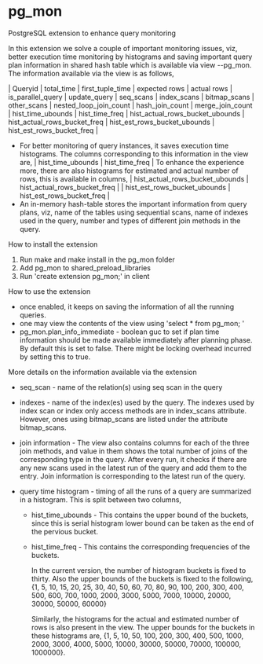 # pg_mon

PostgreSQL extension to enhance query monitoring

In this extension we solve a couple of important monitoring issues, viz, better
execution time monitoring by histograms and saving important query plan
information in shared hash table which is available via view --pg_mon. The
information available via the view is as follows,

|  Queryid | total_time | first_tuple_time | expected rows | actual rows
| is_parallel_query | update_query | seq_scans | index_scans | bitmap_scans
| other_scans | nested_loop_join_count | hash_join_count | merge_join_count
| hist_time_ubounds | hist_time_freq |  hist_actual_rows_bucket_ubounds
| hist_actual_rows_bucket_freq |  hist_est_rows_bucket_ubounds
| hist_est_rows_bucket_freq |

- For better monitoring of query instances, it saves execution time
   histograms. The columns corresponding to this information in the view are,
   | hist_time_ubounds | hist_time_freq |
   To enhance the experience more, there are also histograms for
   estimated and actual number of rows, this is available in  columns,
   | hist_actual_rows_bucket_ubounds | hist_actual_rows_bucket_freq |
   | hist_est_rows_bucket_ubounds | hist_est_rows_bucket_freq |
- An in-memory hash-table stores the important information from query plans,
   viz, name of the tables using sequential scans, name of indexes used in the
   query, number and types of different join methods in the query.

How to install the extension

1. Run make and make install in the pg_mon folder
2. Add pg_mon to shared_preload_libraries
3. Run 'create extension pg_mon;' in client

How to use the extension

- once enabled, it keeps on saving the information of all the running queries.
- one may view the contents of the view using 'select * from pg_mon; '
- pg_mon.plan_info_immediate -   boolean guc to set if plan time information should
                                 be made available immediately after planning phase.
                                 By default this is set to false. There might be
                                 locking overhead incurred by setting this to true.

More details on the information available via the extension

- seq_scan - name of the relation(s) using seq scan in the query
- indexes - name of the index(es) used by the query. The indexes used by
            index scan or index only access methods are in index_scans attribute.
            However, ones using bitmap_scans are listed under the attribute bitmap_scans.
- join information - The view also contains columns for each of the three
                       join methods, and value in them shows the total number
                       of joins of the corresponding type in the query.
After every run, it checks if there are any new scans used in the latest run
of the query and add them to the entry. Join information is corresponding to the
latest run of the query.

- query time histogram - timing of all the runs of a query are summarized in a
                          histogram. This is split between two columns,
  - hist_time_ubounds - This contains the upper bound of the buckets, since this is
              serial histogram lower bound can be taken as the end of the
              pervious bucket.
  - hist_time_freq - This contains the corresponding frequencies of the buckets.

    In the current version, the number of histogram buckets is fixed to thirty.
    Also the upper bounds of the buckets is fixed to the following,
    {1, 5, 10, 15, 20, 25, 30, 40, 50, 60, 70, 80, 90, 100, 200, 300, 400, 500,
    600, 700, 1000, 2000, 3000, 5000, 7000, 10000, 20000, 30000, 50000, 60000}

    Similarly, the histograms for the actual and estimated number of rows is
    also present in the view. The upper bounds for the buckets in these
    histograms are, {1, 5, 10, 50, 100, 200, 300, 400, 500, 1000, 2000, 3000,
                    4000, 5000, 10000, 30000, 50000, 70000, 100000, 1000000}.
